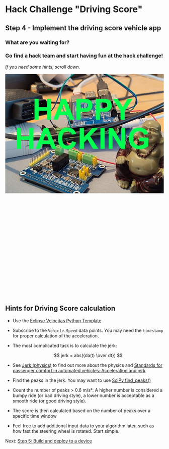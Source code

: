 # Hack Challenge "Driving Score"
## Step 4 - Implement the driving score vehicle app

### What are you waiting for?
### Go find a hack team and start having fun at the hack challenge!

*If you need some hints, scroll down.*

![](../assets/happy-hacking.jpg)

<br><br><br><br><br><br><br><br><br><br><br><br><br><br><br><br><br><br>

## Hints for Driving Score calculation

- Use the [Eclipse Velocitas Python Template](https://github.com/eclipse-velocitas/vehicle-app-python-template)
- Subscribe to the `Vehicle.Speed` data points. You may need the `timestamp` for proper calculation of the acceleration.
- The most complicated task is to calculate the jerk:
    
    $$ jerk = abs({da(t) \over dt})
    $$

- See [Jerk (physics)](https://en.wikipedia.org/wiki/Jerk_(physics)) to find out more about the physics and [Standards for passenger comfort in automated vehicles: Acceleration and jerk](https://www.sciencedirect.com/science/article/pii/S0003687022002046 )
- Find the peaks in the jerk. You may want to use [SciPy find_peaks()](https://docs.scipy.org/doc/scipy/reference/generated/scipy.signal.find_peaks.html)
- Count the number of peaks > 0.6 m/s³. A higher number is considered a bumpy ride (or bad driving style), a lower number is acceptable as a smooth ride (or good driving style).
- The score is then calculated based on the number of peaks over a specific time window
- Feel free to add additional input data to your algorithm later, such as how fast the steering wheel is rotated. Start simple.

Next: [Step 5: Build and deploy to a device](./step-5-build-deploy.md)

